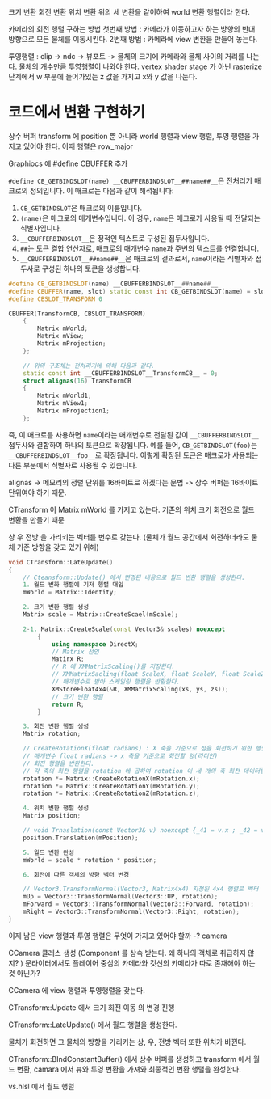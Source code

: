 크기 변환
회전 변환
위치 변환
위의 세 변환을 같이하여 world 변환 행렬이라 한다.

카메라의 회전 행렬 구하는 방법
첫번째 방법 :  카메라가 이동하고자 하는 방향의 반대 방향으로 모든 물체를 이동시킨다.
2번째 방법 : 카메라에 view 변환을 만들어 놓는다.

투영행렬  : clip -> ndc -> 뷰포트
-> 물체의 크기에 카메라와 물체 사이의 거리를 나눈다.
물체의 개수만큼 투영행렬이 나와야 한다.
vertex shader stage 가 아닌 rasterize 단계에서 w 부분에 들어가있는 z 값을 가지고 x와 y 값을 나눈다.

# 코드에서 변환 구현하기

상수 버퍼 transform 에 position  뿐 아니라 world 행렬과 view 행렬, 투영 행렬을 가지고 있어야 한다. 이때 행렬은 row_major

Graphiocs 에 #define CBUFFER 추가

`#define CB_GETBINDSLOT(name) __CBUFFERBINDSLOT__##name##__`은 전처리기 매크로의 정의입니다. 이 매크로는 다음과 같이 해석됩니다:

1. `CB_GETBINDSLOT`은 매크로의 이름입니다.
2. `(name)`은 매크로의 매개변수입니다. 이 경우, `name`은 매크로가 사용될 때 전달되는 식별자입니다.
3. `__CBUFFERBINDSLOT__`은 정적인 텍스트로 구성된 접두사입니다.
4. `##`는 토큰 결합 연산자로, 매크로의 매개변수 `name`과 주변의 텍스트를 연결합니다.
5. `__CBUFFERBINDSLOT__##name##__`은 매크로의 결과로서, `name`이라는 식별자와 접두사로 구성된 하나의 토큰을 생성합니다.

```c++
#define CB_GETBINDSLOT(name) __CBUFFERBINDSLOT__##name##__
#define CBUFFER(name, slot) static const int CB_GETBINDSLOT(name) = slot; struct alignas(16) name
#define CBSLOT_TRANSFORM 0

CBUFFER(TransformCB, CBSLOT_TRANSFORM)
	{
		Matrix mWorld;
		Matrix mView;
		Matrix mProjection;
	};

	// 위의 구조체는 전처리기에 의해 다음과 같다.
	static const int __CBUFFERBINDSLOT__TransformCB__ = 0;
	struct alignas(16) TransformCB
	{
		Matrix mWorld1;
		Matrix mView1;
		Matrix mProjection1;
	};
```
즉, 이 매크로를 사용하면 `name`이라는 매개변수로 전달된 값이 `__CBUFFERBINDSLOT__` 접두사와 결합하여 하나의 토큰으로 확장됩니다. 예를 들어, `CB_GETBINDSLOT(foo)`는 `__CBUFFERBINDSLOT__foo__`로 확장됩니다. 이렇게 확장된 토큰은 매크로가 사용되는 다른 부분에서 식별자로 사용될 수 있습니다.

alignas -> 메모리의 정렬 단위를 16바이트로 하겠다는 문법 -> 상수 버퍼는 16바이트 단위여야 하기 때문.

CTransform 이 Matrix mWorld 를 가지고 있는다. 기존의 위치 크기 회전으로 월드 변환을 만들기 때문

상 우 전방 을 가리키는 벡터를 변수로 갖는다. (물체가 월드 공간에서 회전하더라도 물체 기준 방향을 갖고 있기 위해)

```c++
void CTransform::LateUpdate()
{
	// Cteansform::Update() 에서 변경된 내용으로 월드 변환 행렬을 생성한다.
	1. 월드 변화 행렬에 기저 행렬 대입
	mWorld = Matrix::Identity;

	2. 크기 변환 행렬 생성
	Matrix scale = Matrix::CreateScael(mScale);

	2-1. Matrix::CreateScale(const Vector3& scales) noexcept
		{
			using namespace DirectX;
			// Matrix 선언
			Matirx R;
			// R 에 XMMatrixScaling()를 저장한다.
			// XMMatrixSacling(float ScaleX, float ScaleY, float ScaleZ) : x, y, z 축 배율 인수를
			// 매개변수로 받아 스케일링 행렬을 반환한다.
			XMStoreFloat4x4(&R, XMMatrixScaling(xs, ys, zs));
			// 크기 변환 행렬 
			return R;
		}

	3. 회전 변환 행렬 생성
	Matrix rotation;

	// CreateRotationX(float radians) : X 축을 기준으로 점을 회전하기 위한 행렬을 만든다.
	// 매개변수 float radians -> x 축을 기준으로 회전할 양(라디안)
	// 회전 행렬을 반환한다.
	// 각 축의 회전 행렬을 rotation 에 곱하여 rotation 이 세 개의 축 회전 데이터를 모두 갖고 있게 한다.
	rotation *= Matrix::CreateRotationX(mRotation.x);
	rotation *= Matrix::CreateRotationY(mRotation.y);
	rotation *= Matrix::CreateRotationZ(mRotation.z);

	4. 위치 변환 행렬 생성
	Matrix position;

	// void Trnaslation(const Vector3& v) noexcept {_41 = v.x ; _42 = v.y; _43 = v.z;}
	position.Translation(mPosition);

	5. 월드 변환 완성
	mWorld = scale * rotation * position;

	6. 회전에 따른 객체의 방향 벡터 변경

	// Vector3.TransformNormal(Vector3, Matrix4x4) 지정된 4x4 행렬로 벡터 법선을 변형한다.
	mUp = Vector3::TransformNormal(Vector3::UP, rotation);
	mForward = Vector3::TransformNormal(Vector3::Forward, rotation);
	mRight = Vector3::TransformNormal(Vector3::Right, rotation);
}
```

이제 남은 view 행렬과 투영 행렬은 무엇이 가지고 있어야 할까 -? camera

CCamera 클래스 생성 (Component 를 상속 받는다.  왜 하나의 객체로 취급하지 않지? )
문라이터에서도 플레이어 중심의 카메라와 컷신의 카메라가 따로 존재해야 하는 것 아닌가?

CCamera 에 view 행렬과 투영행렬을 갖는다.

CTransform::Update 에서 크기 회전 이동 의 변경 진행

CTransform::LateUpdate() 에서 월드 행렬을 생성한다.

물체가 회전하면 그 물체의 방향을 가리키는 상, 우, 전방 벡터 또한 위치가 바뀐다. 


CTransform::BIndConstantBuffer() 에서 상수 버퍼를 생성하고 transform 에서 월드 변환, camara 에서 뷰와 투영 변환을 가져와  최종적인 변환 행렬을 완성한다.

vs.hlsl 에서 월드 행렬 